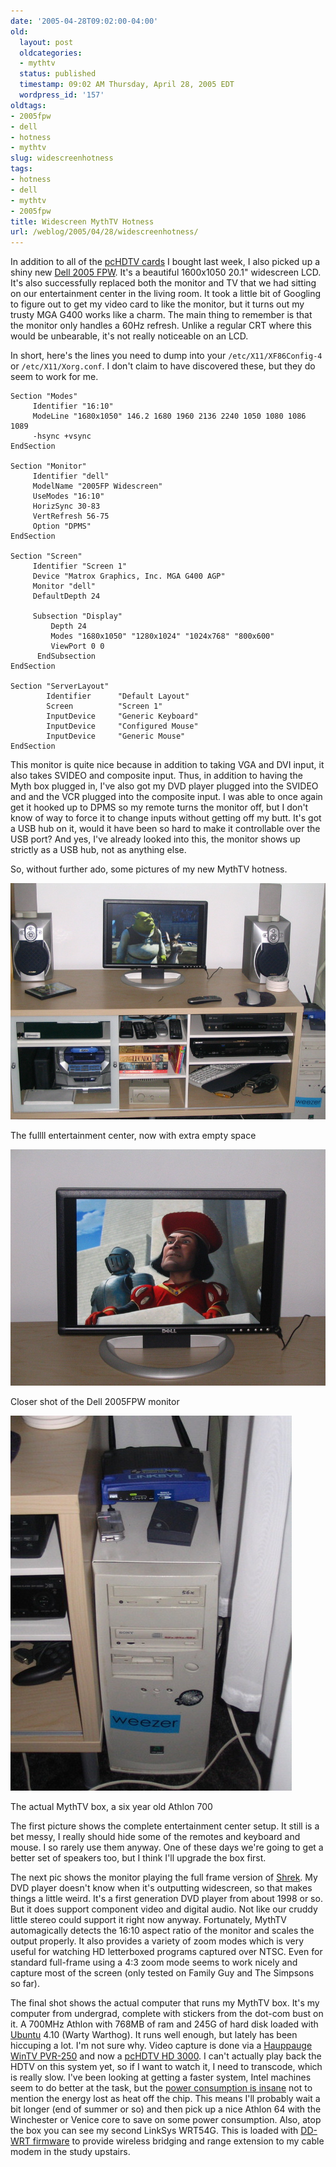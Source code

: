 ```yaml
---
date: '2005-04-28T09:02:00-04:00'
old:
  layout: post
  oldcategories:
  - mythtv
  status: published
  timestamp: 09:02 AM Thursday, April 28, 2005 EDT
  wordpress_id: '157'
oldtags:
- 2005fpw
- dell
- hotness
- mythtv
slug: widescreenhotness
tags:
- hotness
- dell
- mythtv
- 2005fpw
title: Widescreen MythTV Hotness
url: /weblog/2005/04/28/widescreenhotness/
---
```


In addition to all of the [pcHDTV cards](/weblog/2005/04/25/wplugpchdtv4) I bought last week, I also picked up a shiny new [Dell 2005 FPW](http://accessories.us.dell.com/sna/ProductDetail.aspx?TabPage=overview&sku=320-4111&category_id=4009&c=us&l=en&cs=19). It's a beautiful 1600x1050 20.1"
widescreen LCD.   It's also successfully replaced both the monitor and TV that
we had sitting on our entertainment center in the living room.   It took a
little bit of Googling to figure out to get my video card to like the monitor,
but it turns out my trusty MGA G400 works like a charm.
The main thing to remember is that the monitor only handles a 60Hz refresh.
Unlike a regular CRT where this would be unbearable, it's not really noticeable
on an LCD.

In short, here's the lines you need to dump into your `/etc/X11/XF86Config-4` or `/etc/X11/Xorg.conf`.  I
don't claim to have discovered these, but they do seem to work for me.

    Section "Modes"
         Identifier "16:10"
         ModeLine "1680x1050" 146.2 1680 1960 2136 2240 1050 1080 1086 1089
         -hsync +vsync
    EndSection

    Section "Monitor"
         Identifier "dell"
         ModelName "2005FP Widescreen"
         UseModes "16:10"
         HorizSync 30-83
         VertRefresh 56-75
         Option "DPMS"
    EndSection

    Section "Screen"
         Identifier "Screen 1"
         Device "Matrox Graphics, Inc. MGA G400 AGP"
         Monitor "dell"
         DefaultDepth 24

         Subsection "Display"
             Depth 24
             Modes "1680x1050" "1280x1024" "1024x768" "800x600"
             ViewPort 0 0
          EndSubsection
    EndSection

    Section "ServerLayout"
            Identifier      "Default Layout"
            Screen          "Screen 1"
            InputDevice     "Generic Keyboard"
            InputDevice     "Configured Mouse"
            InputDevice     "Generic Mouse"
    EndSection

This monitor is quite nice because in addition to taking VGA and DVI input, it
also takes SVIDEO and composite input.  Thus, in addition to having the Myth
box plugged in, I've also got my DVD player plugged into the SVIDEO and and
the VCR plugged into the composite input.  I was able to once again get it
hooked up to DPMS so my remote turns the monitor off, but I don't know of way
to force it to change inputs without getting off my butt.  It's got a USB hub
on it, would it have been so hard to make it controllable over the USB port?
And yes, I've already looked into this, the monitor shows up strictly as a
USB hub, not as anything else.

So, without further ado, some pictures of my new MythTV hotness.

<div class="image caption center">
    <img src="/weblog/media/2005/04/mythTVSetup.jpg" alt="The fullll entertainment center, now with extra empty space">
    <p>The fullll entertainment center, now with extra empty space</p>
</div>

<div class="image caption center">
    <img src="/weblog/media/2005/04/dell2005fpw.jpg" alt="Closer shot of the Dell 2005FPW monitor">
    <p>Closer shot of the Dell 2005FPW monitor</p>
</div>

<div class="image caption center">
    <img src="/weblog/media/2005/04/mythTVBox.jpg" alt="The actual MythTV box, a six year old Athlon 700">
    <p>The actual MythTV box, a six year old Athlon 700</p>
</div>

The first picture shows the complete entertainment center setup.  It still is a bet
messy, I really should hide some of the remotes and keyboard and mouse.  I so
rarely use them anyway.  One of these days we're going to get a better set of
speakers too, but I think I'll upgrade the box first.

The next pic shows the monitor playing the full frame version of [Shrek](http://www.imdb.com/title/tt0126029/).  My DVD player doesn't know when it's
outputting widescreen, so that makes things a little weird.  It's a first
generation DVD player from about 1998 or so.  But it does support component
video and digital audio.  Not like our cruddy little stereo could support it
right now anyway.  Fortunately, MythTV automagically detects the 16:10 aspect
ratio of the monitor and scales the output properly.  It also provides a
variety of zoom modes which is very useful for watching HD letterboxed programs
captured over NTSC.  Even for standard full-frame using a 4:3 zoom mode seems to
work nicely and capture most of the screen (only tested on Family Guy and The
Simpsons so far).

The final shot shows the actual computer that runs my MythTV box.  It's my
computer from undergrad, complete with stickers from the dot-com bust on it.  A 700MHz Athlon with 768MB of ram and 245G of
hard disk loaded with [Ubuntu](http://www.ubuntulinux.com/) 4.10 (Warty Warthog).  It runs well enough, but lately has been hiccuping a lot.  I'm not
sure why.  Video capture is done via a [Hauppauge WinTV PVR-250](http://www.hauppauge.com/pages/products/data_250.html) and now a [pcHDTV HD 3000](http://www.pchdtv.com/hd_3000.html).  I can't actually play back the
HDTV on this system yet, so if I want to watch it, I need to transcode, which
is really slow.  I've been looking at getting a faster system, Intel machines
seem to do better at the task, but the [power consumption is insane](http://www.techreport.com/onearticle.x/7417) not to mention the energy lost as
heat off the chip.  This means I'll probably wait a bit longer (end of summer
or so) and then pick up a nice Athlon 64 with the Winchester or Venice core
to save on some power consumption.  Also, atop the box you can see my second
LinkSys WRT54G.  This is loaded with [DD-WRT firmware](http://dd-wrt.com/) to provide wireless bridging and range extension to my cable modem in
the study upstairs.